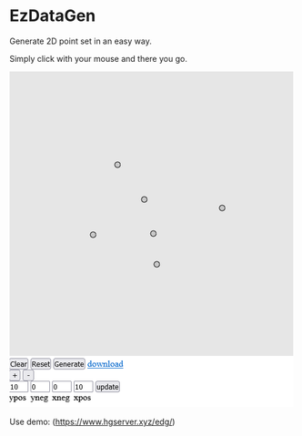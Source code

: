 # EzDataGen

Generate 2D point set in an easy way.

Simply click with your mouse and there you go.

![showcase.png](./img/showcase.png)

Use demo: (https://www.hgserver.xyz/edg/)

